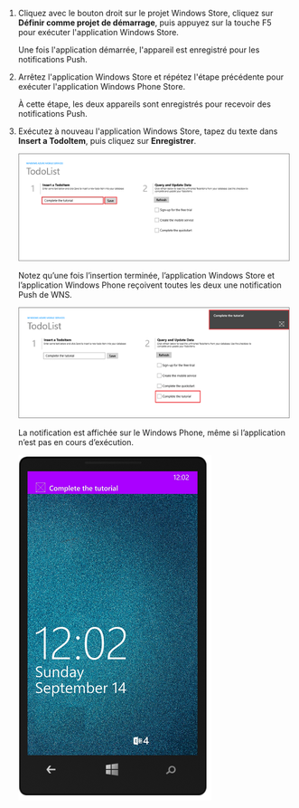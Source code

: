 
1. Cliquez avec le bouton droit sur le projet Windows Store, cliquez sur **Définir comme projet de démarrage**, puis appuyez sur la touche F5 pour exécuter l'application Windows Store.
	
	Une fois l'application démarrée, l'appareil est enregistré pour les notifications Push.

2. Arrêtez l'application Windows Store et répétez l'étape précédente pour exécuter l'application Windows Phone Store.

	À cette étape, les deux appareils sont enregistrés pour recevoir des notifications Push.

3. Exécutez à nouveau l'application Windows Store, tapez du texte dans **Insert a TodoItem**, puis cliquez sur **Enregistrer**.

   	![](./media/mobile-services-javascript-backend-windows-universal-test-push/mobile-quickstart-push1.png)

   	Notez qu’une fois l’insertion terminée, l’application Windows Store et l’application Windows Phone reçoivent toutes les deux une notification Push de WNS.

   	![](./media/mobile-services-javascript-backend-windows-universal-test-push/mobile-quickstart-push2.png)

	La notification est affichée sur le Windows Phone, même si l’application n’est pas en cours d’exécution.

   	![](./media/mobile-services-javascript-backend-windows-universal-test-push/mobile-quickstart-push5-wp8.png)

<!---HONumber=62-->